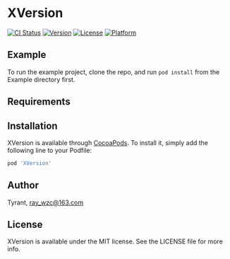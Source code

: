 # XVersion

[![CI Status](https://img.shields.io/travis/Tyrant/XVersion.svg?style=flat)](https://travis-ci.org/Tyrant/XVersion)
[![Version](https://img.shields.io/cocoapods/v/XVersion.svg?style=flat)](https://cocoapods.org/pods/XVersion)
[![License](https://img.shields.io/cocoapods/l/XVersion.svg?style=flat)](https://cocoapods.org/pods/XVersion)
[![Platform](https://img.shields.io/cocoapods/p/XVersion.svg?style=flat)](https://cocoapods.org/pods/XVersion)

## Example

To run the example project, clone the repo, and run `pod install` from the Example directory first.

## Requirements

## Installation

XVersion is available through [CocoaPods](https://cocoapods.org). To install
it, simply add the following line to your Podfile:

```ruby
pod 'XVersion'
```

## Author

Tyrant, ray_wzc@163.com

## License

XVersion is available under the MIT license. See the LICENSE file for more info.
